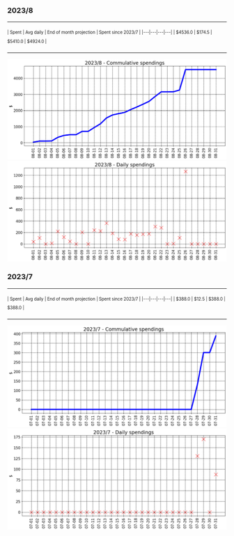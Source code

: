 

### 2023/8


__________________________________
<sub><sup>
| Spent | Avg daily | End of month projection | Spent since 2023/7 |
|---|---|---|---|
| $4536.0  |  $174.5  | $5410.0  |  $4924.0  |
</sub></sup>
__________________________________
![graph_8_sum](graph_8_sum.png)
![graph_8_vals](graph_8_vals.png)


### 2023/7


__________________________________
<sub><sup>
| Spent | Avg daily | End of month projection | Spent since 2023/7 |
|---|---|---|---|
| $388.0  |  $12.5  | $388.0  |  $388.0  |
</sub></sup>
__________________________________
![graph_7_sum](graph_7_sum.png)
![graph_7_vals](graph_7_vals.png)